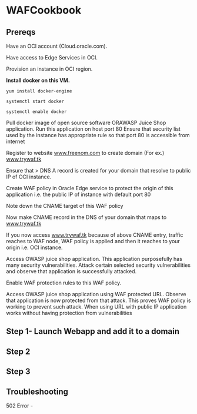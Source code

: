 # WAFCookbook

##  Prereqs
Have an OCI account (Cloud.oracle.com). 

Have access to Edge Services in OCI. 

Provision an instance in OCI region. 

**Install docker on this VM.**


`yum install docker-engine`

`systemctl start docker`

`systemctl enable docker`


Pull docker image of open source software ORAWASP Juice Shop application. Run this 
application on host port 80
Ensure that security list used by the instance has appropriate rule so that port 80 is 
accessible from internet

Register to website www.freenom.com to create domain (For ex.) www.trywaf.tk

Ensure that > DNS A record is created for your domain that resolve to public IP of OCI instance.

Create WAF policy in Oracle Edge service to protect the origin of this application i.e. the 
public IP of instance with default port 80


Note down the CNAME target of this WAF policy

Now make CNAME record in the DNS of your domain that maps to 
www.trywaf.tk

If you now access 
www.trywaf.tk because of above CNAME entry, traffic reaches to 
WAF node, WAF policy is applied and then it reaches to your origin i.e. OCI instance.

Access OWASP juice shop application. This application purposefully has many security 
vulnerabilities. Attack certain selected security vulnerabilities and observe that 
application is successfully attacked.

Enable WAF protection rules to this WAF policy.

Access OWASP juice shop application using WAF protected URL. Observe that 
application is now protected from that attack. This proves WAF policy is working to 
prevent such attack. When using URL with public IP application works without having 
protection from vulnerabilities

## Step 1- Launch Webapp and add it to a domain

  
## Step 2
  

## Step 3

##  Troubleshooting
  
  
  502 Error -  
